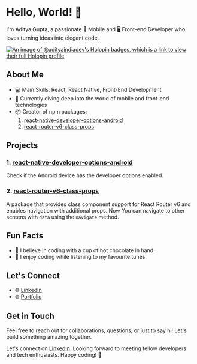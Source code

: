 # Hello, World! 👋

I'm Aditya Gupta, a passionate 📱 Mobile and 🖥️ Front-end Developer who loves turning ideas into elegant code.

[![An image of @adityaindiadev's Holopin badges, which is a link to view their full Holopin profile](https://holopin.me/adityaindiadev)](https://holopin.io/@adityaindiadev)

## About Me

- 💻 Main Skills: React, React Native, Front-End Development
- 🚀 Currently diving deep into the world of mobile and front-end technologies
- 📦 Creator of npm packages: 
  1. [react-native-developer-options-android](https://www.npmjs.com/package/@adityaindiadev/react-native-developer-options-android)
  2. [react-router-v6-class-props](https://www.npmjs.com/package/react-router-v6-class-props)

## Projects

### 1. [react-native-developer-options-android](https://www.npmjs.com/package/@adityaindiadev/react-native-developer-options-android)

Check if the Android device has the developer options enabled.

### 2. [react-router-v6-class-props](https://www.npmjs.com/package/react-router-v6-class-props)

A package that provides class component support for React Router v6 and enables navigation with additional props. Now You can navigate to other screens with `data` using the `navigate` method.

## Fun Facts

- 🌟 I believe in coding with a cup of hot chocolate in hand.
- 🚴 I enjoy coding while listening to my favourite tunes.

## Let's Connect

- 🌐 [LinkedIn](https://www.linkedin.com/in/aditya-gupta-india/)
- 🌐 [Portfolio](https://adityadev.co.in/)

## Get in Touch

Feel free to reach out for collaborations, questions, or just to say hi! Let's build something amazing together.

<!--
📧 Email: your.email@example.com

## Call to Action -->

Let's connect on [LinkedIn](https://www.linkedin.com/in/aditya-gupta-india/). Looking forward to meeting fellow developers and tech enthusiasts. Happy coding! 🚀

